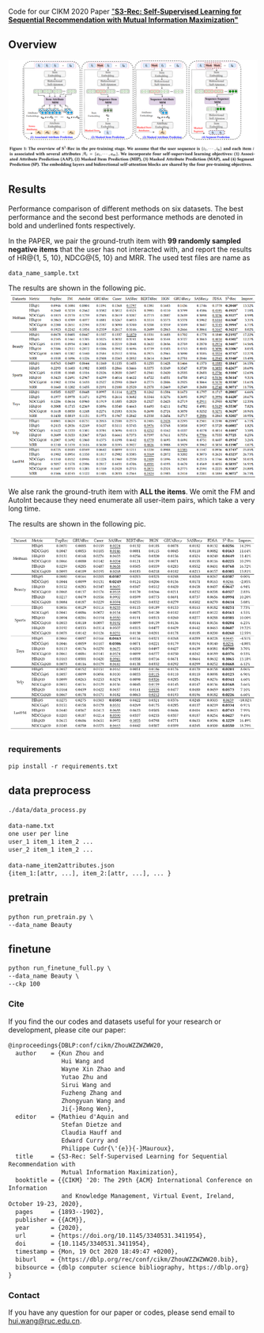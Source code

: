 
Code for our CIKM 2020 Paper ["**S3-Rec: Self-Supervised Learning for Sequential
 Recommendation with Mutual Information Maximization"**](https://arxiv.org/pdf/2008.07873.pdf)

## Overview
![avatar](model.PNG)

## Results
Performance comparison of different methods on six datasets. The best performance and the second best performance
methods are denoted in bold and underlined fonts respectively.

In the PAPER, we pair the ground-truth item 
with **99 randomly sampled negative items** that the user
has not interacted with, and report the results of 
HR@{1, 5, 10}, NDCG@{5, 10} and MRR. The used test files are name as 
```
data_name_sample.txt
```
The results are shown in the following pic.
![avatar](sample_99.PNG)


We alse rank the ground-truth item with **ALL the items**.
We omit the FM and AutoInt because they need 
enumerate all user-item pairs, which take a very long time. 

The results are shown in the following pic.


![avatar](all_rank.PNG)

### requirements
```shell script
pip install -r requirements.txt
```

## data preprocess
```shell script
./data/data_process.py

data-name.txt
one user per line
user_1 item_1 item_2 ...
user_2 item_1 item_2 ...

data-name_item2attributes.json
{item_1:[attr, ...], item_2:[attr, ...], ... }
```

## pretrain
```shell script
python run_pretrain.py \
--data_name Beauty
```

## finetune
```shell script
python run_finetune_full.py \
--data_name Beauty \
--ckp 100
```


### Cite
If you find the our codes and datasets useful for your research or development, please cite our paper:

```
@inproceedings{DBLP:conf/cikm/ZhouWZZWZWW20,
  author    = {Kun Zhou and
               Hui Wang and
               Wayne Xin Zhao and
               Yutao Zhu and
               Sirui Wang and
               Fuzheng Zhang and
               Zhongyuan Wang and
               Ji{-}Rong Wen},
  editor    = {Mathieu d'Aquin and
               Stefan Dietze and
               Claudia Hauff and
               Edward Curry and
               Philippe Cudr{\'{e}}{-}Mauroux},
  title     = {S3-Rec: Self-Supervised Learning for Sequential Recommendation with
               Mutual Information Maximization},
  booktitle = {{CIKM} '20: The 29th {ACM} International Conference on Information
               and Knowledge Management, Virtual Event, Ireland, October 19-23, 2020},
  pages     = {1893--1902},
  publisher = {{ACM}},
  year      = {2020},
  url       = {https://doi.org/10.1145/3340531.3411954},
  doi       = {10.1145/3340531.3411954},
  timestamp = {Mon, 19 Oct 2020 18:49:47 +0200},
  biburl    = {https://dblp.org/rec/conf/cikm/ZhouWZZWZWW20.bib},
  bibsource = {dblp computer science bibliography, https://dblp.org}
}
```

### Contact
If you have any question for our paper or codes, please send email to hui.wang@ruc.edu.cn.